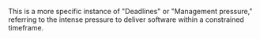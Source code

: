 This is a more specific instance of "Deadlines" or "Management pressure," referring to the intense pressure to deliver software within a constrained timeframe.